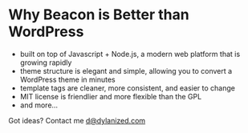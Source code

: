 Why Beacon is Better than WordPress
===

- built on top of Javascript + Node.js, a modern web platform that is growing rapidly
- theme structure is elegant and simple, allowing you to convert a WordPress theme in minutes
- template tags are cleaner, more consistent, and easier to change
- MIT license is friendlier and more flexible than the GPL
- and more...

Got ideas? Contact me d@dylanized.com
